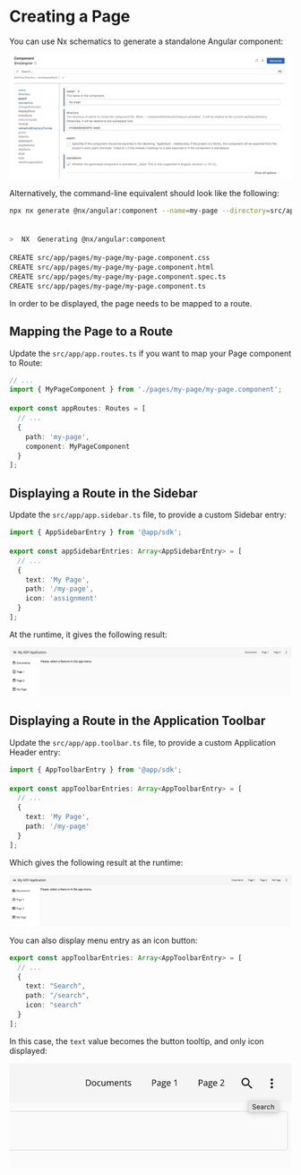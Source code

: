 # Creating a Page

You can use Nx schematics to generate a standalone Angular component:

![Creating a Page](./images/creating-a-page.png)

Alternatively, the command-line equivalent should look like the following:

```sh
npx nx generate @nx/angular:component --name=my-page --directory=src/app/pages/my-page --standalone=true --nameAndDirectoryFormat=as-provided --no-interactive


>  NX  Generating @nx/angular:component

CREATE src/app/pages/my-page/my-page.component.css
CREATE src/app/pages/my-page/my-page.component.html
CREATE src/app/pages/my-page/my-page.component.spec.ts
CREATE src/app/pages/my-page/my-page.component.ts
```

In order to be displayed, the page needs to be mapped to a route. 

## Mapping the Page to a Route

Update the `src/app/app.routes.ts` if you want to map your Page component to Route:

```ts
// ...
import { MyPageComponent } from './pages/my-page/my-page.component';

export const appRoutes: Routes = [
  // ...
  {
    path: 'my-page',
    component: MyPageComponent
  }
];
```

## Displaying a Route in the Sidebar

Update the `src/app/app.sidebar.ts` file, to provide a custom Sidebar entry:

```ts
import { AppSidebarEntry } from '@app/sdk';

export const appSidebarEntries: Array<AppSidebarEntry> = [
  // ...
  {
    text: 'My Page',
    path: '/my-page',
    icon: 'assignment'
  }
];
```

At the runtime, it gives the following result:

![Custom Sidebar Entry](./images/custom-sidebar-entry.png)

## Displaying a Route in the Application Toolbar

Update the `src/app/app.toolbar.ts` file, to provide a custom Application Header entry:

```ts
import { AppToolbarEntry } from '@app/sdk';

export const appToolbarEntries: Array<AppToolbarEntry> = [
  // ...
  {
    text: 'My Page',
    path: '/my-page'
  }
];
```

Which gives the following result at the runtime:

![Custom App Toolbar Entry](./images/custom-app-menu-entry.png)

You can also display menu entry as an icon button:

```ts
export const appToolbarEntries: Array<AppToolbarEntry> = [
  // ...
  {
    text: "Search",
    path: "/search",
    icon: "search"
  }
];
```

In this case, the `text` value becomes the button tooltip, and only icon displayed:

![Header icon button](./images/header-icon-button.png)
